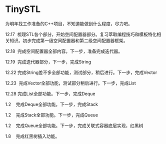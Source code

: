 # TinySTL

为明年找工作准备的C++项目，不知道能做到什么程度，尽力吧。

12.17  梳理STL各个部分，开始空间配置器部分。复习萃取编程技巧和模板特化相关知识。初步完成第一级空间配置器和第二级空间配置器框架。

12.18  完成空间配置器全部内容。下一步，准备完成迭代器。

12.19  完成迭代器部分，下一步，完成String

12.22  完成String差不多全部功能，测试部分，稍后进行。下一步，完成Vector

12.23  完成Vector全部功能，测试部分稍后进行。下一步，完成List

12.28  完成List全部功能。下一步，完成Deque

1.2    完成Deque全部功能。下一步，完成Stack

1.2    完成Stack全部功能。下一步，完成Queue

1.2    完成Queue全部功能。下一步，完成关联式容器底层实现，红黑树

1.8    完成红黑树插入功能。

